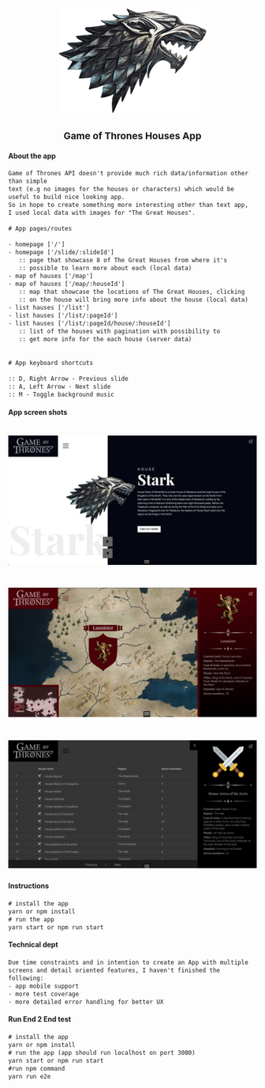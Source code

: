 <h1 align="center">
  <img src="https://raw.githubusercontent.com/edindelan/got/master/src/assets/images/houses/house1.png" width="300">
</h1>

<h3 align="center" style="font-size: 1.2rem;">Game of Thrones Houses App</p>

#### About the app
```
Game of Thrones API doesn't provide much rich data/information other than simple 
text (e.g no images for the houses or characters) which would be useful to build nice looking app. 
So in hope to create something more interesting other than text app, 
I used local data with images for "The Great Houses".

# App pages/routes

- homepage ['/']
- homepage ['/slide/:slideId']
   :: page that showcase 8 of The Great Houses from where it's 
   :: possible to learn more about each (local data)
- map of hauses ['/map']
- map of hauses ['/map/:houseId']
   :: map that showcase the locations of The Great Houses, clicking 
   :: on the house will bring more info about the house (local data)
- list hauses ['/list']
- list hauses ['/list/:pageId']   
- list hauses ['/list/:pageId/house/:houseId']     
   :: list of the houses with pagination with possibility to 
   :: get more info for the each house (server data)
   

# App keyboard shortcuts

:: D, Right Arrow - Previous slide
:: A, Left Arrow - Next slide
:: M - Toggle background music 
```

#### App screen shots

<h1 align="center">
  <img src="https://raw.githubusercontent.com/edindelan/got/master/src/misc/screen-1.png" width="auto">
</h1>

<h1 align="center">
  <img src="https://raw.githubusercontent.com/edindelan/got/master/src/misc/screen-2.png" width="auto">
</h1>

<h1 align="center">
  <img src="https://raw.githubusercontent.com/edindelan/got/master/src/misc/screen-3.png" width="auto">
</h1>

#### Instructions
```
# install the app 
yarn or npm install
# run the app 
yarn start or npm run start
```

#### Technical dept

```
Due time constraints and in intention to create an App with multiple screens and detail oriented features, I haven't finished the following: 
- app mobile support
- more test coverage 
- more detailed error handling for better UX 
```

#### Run End 2 End test

```
# install the app 
yarn or npm install
# run the app (app should run localhost on port 3000)
yarn start or npm run start 
#run npm command 
yarn run e2e
```
